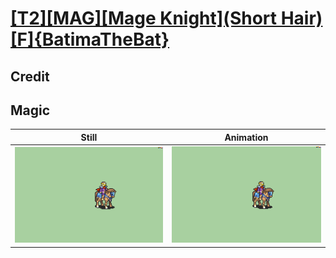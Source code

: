 # [\[T2\]\[MAG\]\[Mage Knight\]\(Short Hair\)\[F\]{BatimaTheBat}](../)

## Credit


	
## Magic

| Still | Animation |
| :---: | :-------: |
| ![Magic still](./Magic_000.png) | ![Magic animation](./Magic.gif) |
